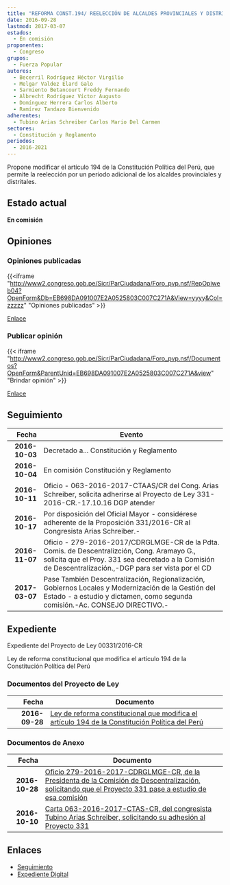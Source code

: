 ```yaml
---
title: "REFORMA CONST.194/ REELECCIÓN DE ALCALDES PROVINCIALES Y DISTRITALES"
date: 2016-09-28
lastmod: 2017-03-07
estados: 
  - En comisión
proponentes: 
  - Congreso
grupos: 
  - Fuerza Popular
autores: 
  - Becerril Rodríguez Héctor Virgilio
  - Melgar Valdez Elard Galo
  - Sarmiento Betancourt Freddy Fernando
  - Albrecht Rodríguez Víctor Augusto
  - Domínguez Herrera Carlos Alberto
  - Ramírez Tandazo Bienvenido
adherentes: 
  - Tubino Arias Schreiber Carlos Mario Del Carmen
sectores: 
  - Constitución y Reglamento
periodos: 
  - 2016-2021
---
```


Propone modificar el artículo 194 de la Constitución Política del Perú, que permite la reelección por un periodo adicional de los alcaldes provinciales y distritales.


## Estado actual

**En comisión**

## Opiniones

### Opiniones publicadas

{{<iframe "http://www2.congreso.gob.pe/Sicr/ParCiudadana/Foro_pvp.nsf/RepOpiweb04?OpenForm&Db=EB698DA091007E2A0525803C007C271A&View=yyyy&Col=zzzzz" "Opiniones publicadas" >}}

[Enlace](http://www2.congreso.gob.pe/Sicr/ParCiudadana/Foro_pvp.nsf/RepOpiweb04?OpenForm&Db=EB698DA091007E2A0525803C007C271A&View=yyyy&Col=zzzzz)
### Publicar opinión

{{< iframe "http://www2.congreso.gob.pe/Sicr/ParCiudadana/Foro_pvp.nsf/Documentos?OpenForm&ParentUnid=EB698DA091007E2A0525803C007C271A&view" "Brindar opinión" >}}

[Enlace](http://www2.congreso.gob.pe/Sicr/ParCiudadana/Foro_pvp.nsf/Documentos?OpenForm&ParentUnid=EB698DA091007E2A0525803C007C271A&view)

## Seguimiento

| Fecha | Evento |
|------:|--------|
| **2016-10-03** | Decretado a... Constitución y Reglamento|
| **2016-10-04** | En comisión Constitución y Reglamento|
| **2016-10-11** | Oficio - 063-2016-2017-CTAAS/CR del Cong. Arias Schreiber, solicita adherirse al Proyecto de Ley 331-2016-CR.-17.10.16 DGP atender|
| **2016-10-17** | Por disposición del Oficial Mayor - considérese adherente de la Proposición 331/2016-CR al Congresista Arias Schreiber.-|
| **2016-11-07** | Oficio - 279-2016-2017/CDRGLMGE-CR de la Pdta. Comis. de Descentralizción, Cong. Aramayo G., solicita que el Proy. 331 sea decretado a la Comisión de Descentralización.,-DGP para ser vista por el CD|
| **2017-03-07** | Pase También Descentralización, Regionalización, Gobiernos Locales y Modernización de la Gestión del Estado - a estudio y dictamen, como segunda comisión.-Ac. CONSEJO DIRECTIVO.-|


## Expediente

Expediente del Proyecto de Ley 00331/2016-CR

Ley de reforma constitucional que modifica el artículo 194 de la Constitución Política del Perú


### Documentos del Proyecto de Ley

| Fecha | Documento |
|------:|--------|
| **2016-09-28** | [Ley de reforma constitucional que modifica el artículo 194 de la Constitución Política del Perú](http://www.leyes.congreso.gob.pe/Documentos/2016_2021/Proyectos_de_Ley_y_de_Resoluciones_Legislativas/PL0033120160928..pdf) |

### Documentos de Anexo

| Fecha | Documento |
|------:|--------|
| **2016-10-28** | [Oficio 279-2016-2017-CDRGLMGE-CR, de la Presidenta de la Comisión de Descentralización, solicitando que el Proyecto 331 pase a estudio de esa comisión](http://www.leyes.congreso.gob.pe/Documentos/2016_2021/Oficios/Comisiones_Ordinarias/OFICIO-279-2016-2017-CDRGLMGE-CR.pdf) |
| **2016-10-10** | [Carta 063-2016-2017-CTAS-CR, del congresista Tubino Arias Schreiber, solicitando su adhesión al Proyecto 331](http://www.leyes.congreso.gob.pe/Documentos/2016_2021/Adhesiones/Proyectos_de_Ley/CARTA-063-2016-2017-CTAS-CR.pdf) |

## Enlaces 

- [Seguimiento](http://www2.congreso.gob.pe/Sicr/TraDocEstProc/CLProLey2016.nsf/f7fff46988ca05b1052578e100829cc7/58276154367a0af80525803d0004965f?OpenDocument)
- [Expediente Digital](http://www2.congreso.gob.pehttp://www2.congreso.gob.pe/Sicr/TraDocEstProc/CLProLey2016.nsf/f7fff46988ca05b1052578e100829cc7/58276154367a0af80525803d0004965f?OpenDocument&Click=05257FB7005EB655.eb71d0cf91d8294e05256cdf006b5706/$Body/0.1C6C)
